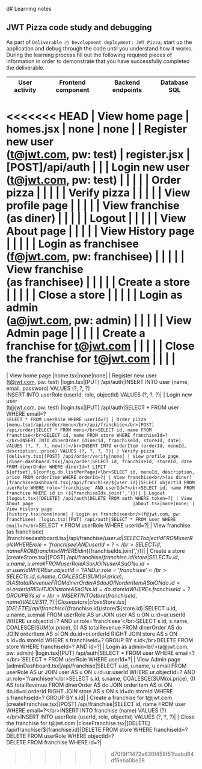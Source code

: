 d# Learning notes

## JWT Pizza code study and debugging

As part of `Deliverable ⓵ Development deployment: JWT Pizza`, start up the application and debug through the code until you understand how it works. During the learning process fill out the following required pieces of information in order to demonstrate that you have successfully completed the deliverable.

| User activity                                       | Frontend component | Backend endpoints | Database SQL |
| --------------------------------------------------- | ------------------ | ----------------- | ------------ |
<<<<<<< HEAD
| View home page                                      |  homes.jsx         |  none             |  none        |
| Register new user<br/>(t@jwt.com, pw: test)         |  register.jsx      |  [POST]/api/auth    |              |
| Login new user<br/>(t@jwt.com, pw: test)            |                    |                   |              |
| Order pizza                                         |                    |                   |              |
| Verify pizza                                        |                    |                   |              |
| View profile page                                   |                    |                   |              |
| View franchise<br/>(as diner)                       |                    |                   |              |
| Logout                                              |                    |                   |              |
| View About page                                     |                    |                   |              |
| View History page                                   |                    |                   |              |
| Login as franchisee<br/>(f@jwt.com, pw: franchisee) |                    |                   |              |
| View franchise<br/>(as franchisee)                  |                    |                   |              |
| Create a store                                      |                    |                   |              |
| Close a store                                       |                    |                   |              |
| Login as admin<br/>(a@jwt.com, pw: admin)           |                    |                   |              |
| View Admin page                                     |                    |                   |              |
| Create a franchise for t@jwt.com                    |                    |                   |              |
| Close the franchise for t@jwt.com                   |                    |                   |              |
=======
| View home page                                      |home.tsx|none|none|
| Register new user<br/>(t@jwt.com, pw: test)         |login.tsx|[PUT] /api/auth|INSERT INTO user (name, email, password) VALUES (?, ?, ?)</br>INSERT INTO userRole (userId, role, objectId) VALUES (?, ?, ?)|
| Login new user<br/>(t@jwt.com, pw: test)            |login.tsx|[PUT] /api/auth|SELECT * FROM user WHERE email=?</br>`SELECT * FROM userRole WHERE userId=?|
| Order pizza                                         |menu.tsx|/api/order/menu</br>/api/franchise</br>[POST] /api/order|SELECT * FROM menu</br>SELECT id, name FROM franchise</br>SELECT id, name FROM store WHERE franchiseId=?</br>INSERT INTO dinerOrder (dinerId, franchiseId, storeId, date) VALUES (?, ?, ?, now())>/br>INSERT INTO orderItem (orderId, menuId, description, price) VALUES (?, ?, ?, ?)|
| Verify pizza                                        |delivery.tsx|[POST] /api/order/verify|none|
| View profile page                                   |diner-dashboard.tsx|/api/order|SELECT id, franchiseId, storeId, date FROM dinerOrder WHERE dinerId=? LIMIT ${offset},${config.db.listPerPage}<\br>SELECT id, menuId, description, price FROM orderItem WHERE orderId=?|
| View franchise<br/>(as diner)                       |franchisedashboard.tsx|/api/franchise/${user.id}|SELECT objectId FROM userRole WHERE role='franchisee' AND userId=?</br>SELECT id, name FROM franchise WHERE id in (${franchiseIds.join(',')})|
| Logout                                              |logout.tsx|[DELETE] /api/auth|DELETE FROM auth WHERE token=?|
| View About page                                     |about.tsx|none|none|
| View History page                                   |history.tsx|none|none|
| Login as franchisee<br/>(f@jwt.com, pw: franchisee) |login.tsx|[PUT] /api/auth|SELECT * FROM user WHERE email=?</br>`SELECT * FROM userRole WHERE userId=?|
| View franchise<br/>(as franchisee)                  |franchisedashboard.tsx|/api/franchise/${user.id}|SELECT objectId FROM userRole WHERE role='franchisee' AND userId=?</br>SELECT id, name FROM franchise WHERE id in (${franchiseIds.join(',')})|
| Create a store                                      |createStore.tsx|[POST] /api/franchise/${franchise.id}/store|SELECT u.id, u.name, u.email FROM userRole AS ur JOIN user AS u ON u.id=ur.userId WHERE ur.objectId=? AND ur.role='franchisee'</br>SELECT s.id, s.name, COALESCE(SUM(oi.price), 0) AS totalRevenue FROM dinerOrder AS do JOIN orderItem AS oi ON do.id=oi.orderId RIGHT JOIN store AS s ON s.id=do.storeId WHERE s.franchiseId=? GROUP BY s.id</br>INSERT INTO store (franchiseId, name) VALUES (?, ?)|
| Close a store                                       |closeStore.tsx|[DELETE] /api/franchise/${franchise.id}/store/${store.id}|SELECT u.id, u.name, u.email FROM userRole AS ur JOIN user AS u ON u.id=ur.userId WHERE ur.objectId=? AND ur.role='franchisee'</br>SELECT s.id, s.name, COALESCE(SUM(oi.price), 0) AS totalRevenue FROM dinerOrder AS do JOIN orderItem AS oi ON do.id=oi.orderId RIGHT JOIN store AS s ON s.id=do.storeId WHERE s.franchiseId=? GROUP BY s.id</br>DELETE FROM store WHERE franchiseId=? AND id=?|
| Login as admin<br/>(a@jwt.com, pw: admin)           |login.tsx|[PUT] /api/auth|SELECT * FROM user WHERE email=?</br>`SELECT * FROM userRole WHERE userId=?|
| View Admin page                                     |adminDashboard.tsx|/api/franchise|SELECT u.id, u.name, u.email FROM userRole AS ur JOIN user AS u ON u.id=ur.userId WHERE ur.objectId=? AND ur.role='franchisee'</br>SELECT s.id, s.name, COALESCE(SUM(oi.price), 0) AS totalRevenue FROM dinerOrder AS do JOIN orderItem AS oi ON do.id=oi.orderId RIGHT JOIN store AS s ON s.id=do.storeId WHERE s.franchiseId=? GROUP BY s.id|
| Create a franchise for t@jwt.com                    |createFranchise.tsx|[POST] /api/franchise|SELECT id, name FROM user WHERE email=?</br>INSERT INTO franchise (name) VALUES (?)</br>INSERT INTO userRole (userId, role, objectId) VALUES (?, ?, ?)|
| Close the franchise for t@jwt.com                   |closeFranchise.tsx|[DELETE] /api/franchise/${franchise.id}|DELETE FROM store WHERE franchiseId=?</br>DELETE FROM userRole WHERE objectId=?</br>DELETE FROM franchise WHERE id=?|
>>>>>>> d70f9f11472e630f459f51faabd64df6eba0be28
